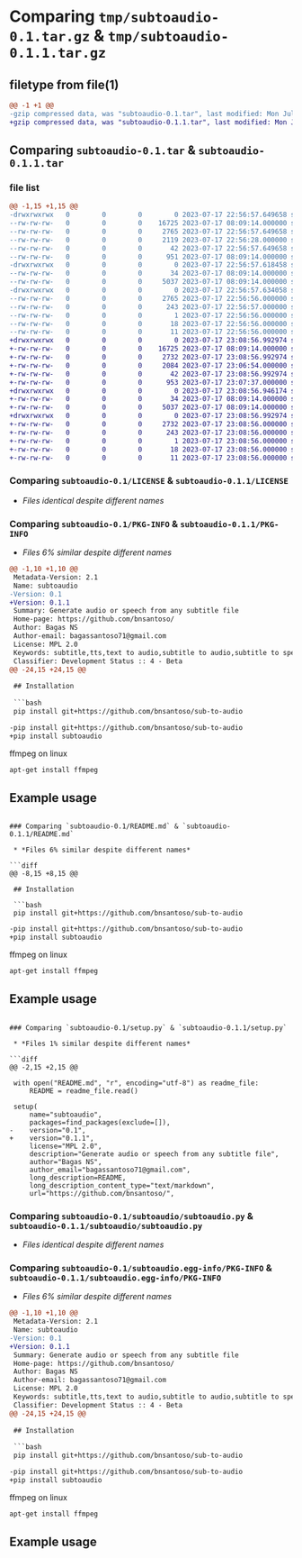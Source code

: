 # Comparing `tmp/subtoaudio-0.1.tar.gz` & `tmp/subtoaudio-0.1.1.tar.gz`

## filetype from file(1)

```diff
@@ -1 +1 @@
-gzip compressed data, was "subtoaudio-0.1.tar", last modified: Mon Jul 17 22:56:57 2023, max compression
+gzip compressed data, was "subtoaudio-0.1.1.tar", last modified: Mon Jul 17 23:08:57 2023, max compression
```

## Comparing `subtoaudio-0.1.tar` & `subtoaudio-0.1.1.tar`

### file list

```diff
@@ -1,15 +1,15 @@
-drwxrwxrwx   0        0        0        0 2023-07-17 22:56:57.649658 subtoaudio-0.1/
--rw-rw-rw-   0        0        0    16725 2023-07-17 08:09:14.000000 subtoaudio-0.1/LICENSE
--rw-rw-rw-   0        0        0     2765 2023-07-17 22:56:57.649658 subtoaudio-0.1/PKG-INFO
--rw-rw-rw-   0        0        0     2119 2023-07-17 22:56:28.000000 subtoaudio-0.1/README.md
--rw-rw-rw-   0        0        0       42 2023-07-17 22:56:57.649658 subtoaudio-0.1/setup.cfg
--rw-rw-rw-   0        0        0      951 2023-07-17 08:09:14.000000 subtoaudio-0.1/setup.py
-drwxrwxrwx   0        0        0        0 2023-07-17 22:56:57.618458 subtoaudio-0.1/subtoaudio/
--rw-rw-rw-   0        0        0       34 2023-07-17 08:09:14.000000 subtoaudio-0.1/subtoaudio/__init__.py
--rw-rw-rw-   0        0        0     5037 2023-07-17 08:09:14.000000 subtoaudio-0.1/subtoaudio/subtoaudio.py
-drwxrwxrwx   0        0        0        0 2023-07-17 22:56:57.634058 subtoaudio-0.1/subtoaudio.egg-info/
--rw-rw-rw-   0        0        0     2765 2023-07-17 22:56:56.000000 subtoaudio-0.1/subtoaudio.egg-info/PKG-INFO
--rw-rw-rw-   0        0        0      243 2023-07-17 22:56:57.000000 subtoaudio-0.1/subtoaudio.egg-info/SOURCES.txt
--rw-rw-rw-   0        0        0        1 2023-07-17 22:56:56.000000 subtoaudio-0.1/subtoaudio.egg-info/dependency_links.txt
--rw-rw-rw-   0        0        0       18 2023-07-17 22:56:56.000000 subtoaudio-0.1/subtoaudio.egg-info/requires.txt
--rw-rw-rw-   0        0        0       11 2023-07-17 22:56:56.000000 subtoaudio-0.1/subtoaudio.egg-info/top_level.txt
+drwxrwxrwx   0        0        0        0 2023-07-17 23:08:56.992974 subtoaudio-0.1.1/
+-rw-rw-rw-   0        0        0    16725 2023-07-17 08:09:14.000000 subtoaudio-0.1.1/LICENSE
+-rw-rw-rw-   0        0        0     2732 2023-07-17 23:08:56.992974 subtoaudio-0.1.1/PKG-INFO
+-rw-rw-rw-   0        0        0     2084 2023-07-17 23:06:54.000000 subtoaudio-0.1.1/README.md
+-rw-rw-rw-   0        0        0       42 2023-07-17 23:08:56.992974 subtoaudio-0.1.1/setup.cfg
+-rw-rw-rw-   0        0        0      953 2023-07-17 23:07:37.000000 subtoaudio-0.1.1/setup.py
+drwxrwxrwx   0        0        0        0 2023-07-17 23:08:56.946174 subtoaudio-0.1.1/subtoaudio/
+-rw-rw-rw-   0        0        0       34 2023-07-17 08:09:14.000000 subtoaudio-0.1.1/subtoaudio/__init__.py
+-rw-rw-rw-   0        0        0     5037 2023-07-17 08:09:14.000000 subtoaudio-0.1.1/subtoaudio/subtoaudio.py
+drwxrwxrwx   0        0        0        0 2023-07-17 23:08:56.992974 subtoaudio-0.1.1/subtoaudio.egg-info/
+-rw-rw-rw-   0        0        0     2732 2023-07-17 23:08:56.000000 subtoaudio-0.1.1/subtoaudio.egg-info/PKG-INFO
+-rw-rw-rw-   0        0        0      243 2023-07-17 23:08:56.000000 subtoaudio-0.1.1/subtoaudio.egg-info/SOURCES.txt
+-rw-rw-rw-   0        0        0        1 2023-07-17 23:08:56.000000 subtoaudio-0.1.1/subtoaudio.egg-info/dependency_links.txt
+-rw-rw-rw-   0        0        0       18 2023-07-17 23:08:56.000000 subtoaudio-0.1.1/subtoaudio.egg-info/requires.txt
+-rw-rw-rw-   0        0        0       11 2023-07-17 23:08:56.000000 subtoaudio-0.1.1/subtoaudio.egg-info/top_level.txt
```

### Comparing `subtoaudio-0.1/LICENSE` & `subtoaudio-0.1.1/LICENSE`

 * *Files identical despite different names*

### Comparing `subtoaudio-0.1/PKG-INFO` & `subtoaudio-0.1.1/PKG-INFO`

 * *Files 6% similar despite different names*

```diff
@@ -1,10 +1,10 @@
 Metadata-Version: 2.1
 Name: subtoaudio
-Version: 0.1
+Version: 0.1.1
 Summary: Generate audio or speech from any subtitle file
 Home-page: https://github.com/bnsantoso/
 Author: Bagas NS
 Author-email: bagassantoso71@gmail.com
 License: MPL 2.0
 Keywords: subtitle,tts,text to audio,subtitle to audio,subtitle to speech
 Classifier: Development Status :: 4 - Beta
@@ -24,15 +24,15 @@
 
 ## Installation
 
 ```bash
 pip install git+https://github.com/bnsantoso/sub-to-audio
 ```
 ```bash
-pip install git+https://github.com/bnsantoso/sub-to-audio
+pip install subtoaudio
 ```
 ffmpeg on linux
 ```bash
 apt-get install ffmpeg
 ```
 ## Example usage
```

### Comparing `subtoaudio-0.1/README.md` & `subtoaudio-0.1.1/README.md`

 * *Files 6% similar despite different names*

```diff
@@ -8,15 +8,15 @@
 
 ## Installation
 
 ```bash
 pip install git+https://github.com/bnsantoso/sub-to-audio
 ```
 ```bash
-pip install git+https://github.com/bnsantoso/sub-to-audio
+pip install subtoaudio
 ```
 ffmpeg on linux
 ```bash
 apt-get install ffmpeg
 ```
 ## Example usage
```

### Comparing `subtoaudio-0.1/setup.py` & `subtoaudio-0.1.1/setup.py`

 * *Files 1% similar despite different names*

```diff
@@ -2,15 +2,15 @@
 
 with open("README.md", "r", encoding="utf-8") as readme_file:
     README = readme_file.read()
 
 setup(
     name="subtoaudio",
     packages=find_packages(exclude=[]),
-    version="0.1",
+    version="0.1.1",
     license="MPL 2.0",
     description="Generate audio or speech from any subtitle file",
     author="Bagas NS",
     author_email="bagassantoso71@gmail.com",
     long_description=README,
     long_description_content_type="text/markdown",
     url="https://github.com/bnsantoso/",
```

### Comparing `subtoaudio-0.1/subtoaudio/subtoaudio.py` & `subtoaudio-0.1.1/subtoaudio/subtoaudio.py`

 * *Files identical despite different names*

### Comparing `subtoaudio-0.1/subtoaudio.egg-info/PKG-INFO` & `subtoaudio-0.1.1/subtoaudio.egg-info/PKG-INFO`

 * *Files 6% similar despite different names*

```diff
@@ -1,10 +1,10 @@
 Metadata-Version: 2.1
 Name: subtoaudio
-Version: 0.1
+Version: 0.1.1
 Summary: Generate audio or speech from any subtitle file
 Home-page: https://github.com/bnsantoso/
 Author: Bagas NS
 Author-email: bagassantoso71@gmail.com
 License: MPL 2.0
 Keywords: subtitle,tts,text to audio,subtitle to audio,subtitle to speech
 Classifier: Development Status :: 4 - Beta
@@ -24,15 +24,15 @@
 
 ## Installation
 
 ```bash
 pip install git+https://github.com/bnsantoso/sub-to-audio
 ```
 ```bash
-pip install git+https://github.com/bnsantoso/sub-to-audio
+pip install subtoaudio
 ```
 ffmpeg on linux
 ```bash
 apt-get install ffmpeg
 ```
 ## Example usage
```

